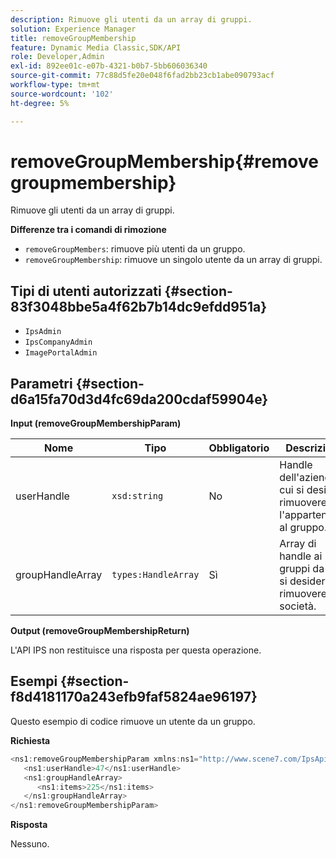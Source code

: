 ```yaml
---
description: Rimuove gli utenti da un array di gruppi.
solution: Experience Manager
title: removeGroupMembership
feature: Dynamic Media Classic,SDK/API
role: Developer,Admin
exl-id: 892ee01c-e07b-4321-b0b7-5bb606036340
source-git-commit: 77c88d5fe20e048f6fad2bb23cb1abe090793acf
workflow-type: tm+mt
source-wordcount: '102'
ht-degree: 5%

---
```


# removeGroupMembership{#removegroupmembership}

Rimuove gli utenti da un array di gruppi.

**Differenze tra i comandi di rimozione**

* `removeGroupMembers`: rimuove più utenti da un gruppo.
* `removeGroupMembership`: rimuove un singolo utente da un array di gruppi.

## Tipi di utenti autorizzati {#section-83f3048bbe5a4f62b7b14dc9efdd951a}

* `IpsAdmin`
* `IpsCompanyAdmin`
* `ImagePortalAdmin`

## Parametri {#section-d6a15fa70d3d4fc69da200cdaf59904e}

**Input (removeGroupMembershipParam)**

| Nome | Tipo | Obbligatorio | Descrizione |
|---|---|---|---|
| userHandle | `xsd:string` | No | Handle dell&#39;azienda di cui si desidera rimuovere l&#39;appartenenza al gruppo. |
| groupHandleArray | `types:HandleArray` | Sì | Array di handle ai gruppi da cui si desidera rimuovere la società. |

**Output (removeGroupMembershipReturn)**

L&#39;API IPS non restituisce una risposta per questa operazione.

## Esempi {#section-f8d4181170a243efb9faf5824ae96197}

Questo esempio di codice rimuove un utente da un gruppo.

**Richiesta**

```java
<ns1:removeGroupMembershipParam xmlns:ns1="http://www.scene7.com/IpsApi/xsd">
   <ns1:userHandle>47</ns1:userHandle>
   <ns1:groupHandleArray>
      <ns1:items>225</ns1:items>
   </ns1:groupHandleArray>
</ns1:removeGroupMembershipParam>
```

**Risposta**

Nessuno.
